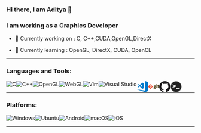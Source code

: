 ### Hi there, I am Aditya 👋
### I am working as a Graphics Developer


- 🔭 Currently working on : C, C++,CUDA,OpenGL,DirectX

- 🌱 Currently learning   : OpenGL, DirectX, CUDA, OpenCL

---
### Languages and Tools:

<img align="left" alt="C" height="30px" src="https://api.iconify.design/logos:c.svg" />
<img align="left" alt="C++" height="30px" src="https://api.iconify.design/logos:c-plusplus.svg" />
<img align="left" alt="OpenGL" height="30px" src="https://api.iconify.design/logos:opengl.svg" />
<img align="left" alt="WebGL" height="30px" src="https://api.iconify.design/simple-icons:webgl.svg" />
<img align="left" alt="Vim" height="30px" src="https://api.iconify.design/logos:vim.svg" />
<img align="left" alt="Visual Studio" height="30px" src="https://api.iconify.design/logos:visual-studio.svg" />
<img align="left" alt="Visual Studio Code" height="30px" src="https://raw.githubusercontent.com/github/explore/80688e429a7d4ef2fca1e82350fe8e3517d3494d/topics/visual-studio-code/visual-studio-code.png" />
<img align="left" alt="Git" height="30px" src="https://raw.githubusercontent.com/github/explore/80688e429a7d4ef2fca1e82350fe8e3517d3494d/topics/git/git.png" />
<img align="left" alt="GitHub" height="30px" src="https://raw.githubusercontent.com/github/explore/78df643247d429f6cc873026c0622819ad797942/topics/github/github.png" />
<img align="left" alt="Terminal" height="30px" src="https://raw.githubusercontent.com/github/explore/80688e429a7d4ef2fca1e82350fe8e3517d3494d/topics/terminal/terminal.png" />
<br />

---
### Platforms:

<img align="left" alt="Windows" height="28px" src="https://api.iconify.design/logos:microsoft-windows.svg" />
<img align="left" alt="Ubuntu" height="28px" src="https://api.iconify.design/logos:ubuntu.svg" />
<img align="left" alt="Android" height="28px" src="https://api.iconify.design/logos:android.svg" />
<img align="left" alt="macOS" height="20px" src="https://api.iconify.design/logos:macos.svg" />
<img align="left" alt="iOS" height="20px" src="https://api.iconify.design/logos:ios.svg" /
<br />

<br />

---



<!--
**ditya0398/ditya0398** is a ✨ _special_ ✨ repository because its `README.md` (this file) appears on your GitHub profile.

Here are some ideas to get you started:

- 🔭 I’m currently working on ...
- 🌱 I’m currently learning ...
- 👯 I’m looking to collaborate on ...
- 🤔 I’m looking for help with ...
- 💬 Ask me about ...
- 📫 How to reach me: ...
- 😄 Pronouns: ...
- ⚡ Fun fact: ...
-->
